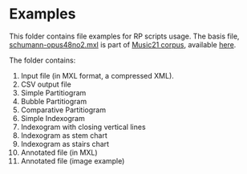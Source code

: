 # Examples

This folder contains file examples for RP scripts usage. The basis file, [schumann-opus48no2.mxl](schumann-opus48no2.mxl) is part of [Music21 corpus](https://web.mit.edu/music21/doc/about/referenceCorpus.html), available [here](https://github.com/cuthbertLab/music21/blob/master/music21/corpus/schumann_robert/opus48no2.mxl).

The folder contains:

1. Input file (in MXL format, a compressed XML).
1. CSV output file
1. Simple Partitiogram
1. Bubble Partitiogram
1. Comparative Partitiogram
1. Simple Indexogram
1. Indexogram with closing vertical lines
1. Indexogram as stem chart
1. Indexogram as stairs chart
1. Annotated file (in MXL)
1. Annotated file (image example)